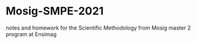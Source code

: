 # Mosig-SMPE-2021
notes and homework for the Scientific Methodology from Mosig master 2 program at Ensimag
